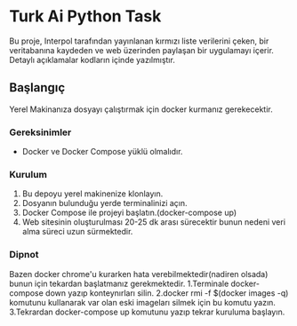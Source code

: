 # Turk Ai Python Task 

Bu proje, Interpol tarafından yayınlanan kırmızı liste verilerini çeken, bir veritabanına kaydeden ve web üzerinden paylaşan bir uygulamayı içerir.
Detaylı açıklamalar kodların içinde yazılmıştır.


## Başlangıç

Yerel Makinanıza dosyayı çalıştırmak için docker kurmanız gerekecektir.

### Gereksinimler

- Docker ve Docker Compose yüklü olmalıdır.

### Kurulum

1. Bu depoyu yerel makinenize klonlayın.
2. Dosyanın bulunduğu yerde terminalinizi açın.
3. Docker Compose ile projeyi başlatın.(docker-compose up)
4. Web sitesinin oluşturulması 20-25 dk arası sürecektir bunun nedeni veri alma süreci uzun sürmektedir.

### Dipnot
Bazen docker chrome'u kurarken hata verebilmektedir(nadiren olsada) bunun için tekardan başlatmanız gerekmektedir.
1.Terminale docker-compose down yazıp konteynırları silin.
2.docker rmi -f $(docker images -q) komutunu kullanarak var olan eski imageları silmek için bu komutu yazın.
3.Tekrardan docker-compose up komutunu yazıp tekrar kuruluma başlayın.


